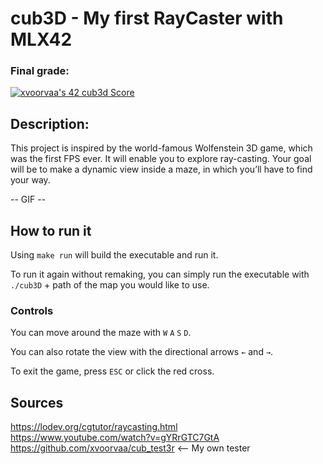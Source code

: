 # cub3D - My first RayCaster with MLX42

### Final grade: <br>
[![xvoorvaa's 42 cub3d Score](https://badge42.vercel.app/api/v2/cl1l0g8q3005209mm02a81gfy/project/2629189)](https://github.com/JaeSeoKim/badge42)

## Description:
This project is inspired by the world-famous Wolfenstein 3D game, which
was the first FPS ever. It will enable you to explore ray-casting. Your goal will be to
make a dynamic view inside a maze, in which you’ll have to find your way.

-- GIF --

## How to run it

Using ``make run`` will build the executable and run it.

To run it again without remaking, you can simply run the executable with ``./cub3D`` + path of the map you would like to use.

### Controls

You can move around the maze with ``W`` ``A`` ``S`` ``D``.

You can also rotate the view with the directional arrows ``←`` and ``→``.

To exit the game, press ``ESC`` or click the red cross.

## Sources

https://lodev.org/cgtutor/raycasting.html <br>
https://www.youtube.com/watch?v=gYRrGTC7GtA <br>
https://github.com/xvoorvaa/cub_test3r <-- My own tester <br>
